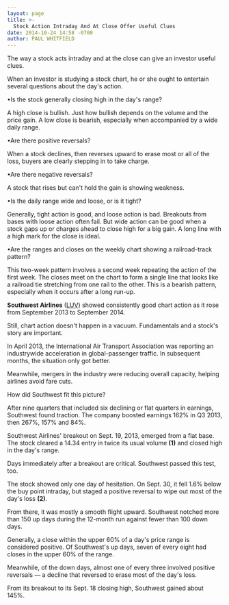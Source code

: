 ```yaml
---
layout: page
title: >-
  Stock Action Intraday And At Close Offer Useful Clues
date: 2014-10-24 14:58 -0700
author: PAUL WHITFIELD
---
```





The way a stock acts intraday and at the close can give an investor useful clues.


When an investor is studying a stock chart, he or she ought to entertain several questions about the day's action.


•Is the stock generally closing high in the day's range?


A high close is bullish. Just how bullish depends on the volume and the price gain. A low close is bearish, especially when accompanied by a wide daily range.


•Are there positive reversals?


When a stock declines, then reverses upward to erase most or all of the loss, buyers are clearly stepping in to take charge.


•Are there negative reversals?


A stock that rises but can't hold the gain is showing weakness.


•Is the daily range wide and loose, or is it tight?


Generally, tight action is good, and loose action is bad. Breakouts from bases with loose action often fail. But wide action can be good when a stock gaps up or charges ahead to close high for a big gain. A long line with a high mark for the close is ideal.


•Are the ranges and closes on the weekly chart showing a railroad-track pattern?


This two-week pattern involves a second week repeating the action of the first week. The closes meet on the chart to form a single line that looks like a railroad tie stretching from one rail to the other. This is a bearish pattern, especially when it occurs after a long run-up.


**Southwest Airlines** ([LUV](https://research.investors.com/quote.aspx?symbol=LUV)) showed consistently good chart action as it rose from September 2013 to September 2014.


Still, chart action doesn't happen in a vacuum. Fundamentals and a stock's story are important.


In April 2013, the International Air Transport Association was reporting an industrywide acceleration in global-passenger traffic. In subsequent months, the situation only got better.


Meanwhile, mergers in the industry were reducing overall capacity, helping airlines avoid fare cuts.


How did Southwest fit this picture?


After nine quarters that included six declining or flat quarters in earnings, Southwest found traction. The company boosted earnings 162% in Q3 2013, then 267%, 157% and 84%.


Southwest Airlines' breakout on Sept. 19, 2013, emerged from a flat base. The stock cleared a 14.34 entry in twice its usual volume **(1)** and closed high in the day's range.


Days immediately after a breakout are critical. Southwest passed this test, too.


The stock showed only one day of hesitation. On Sept. 30, it fell 1.6% below the buy point intraday, but staged a positive reversal to wipe out most of the day's loss **(2)**.


From there, it was mostly a smooth flight upward. Southwest notched more than 150 up days during the 12-month run against fewer than 100 down days.


Generally, a close within the upper 60% of a day's price range is considered positive. Of Southwest's up days, seven of every eight had closes in the upper 60% of the range.


Meanwhile, of the down days, almost one of every three involved positive reversals — a decline that reversed to erase most of the day's loss.


From its breakout to its Sept. 18 closing high, Southwest gained about 145%.




